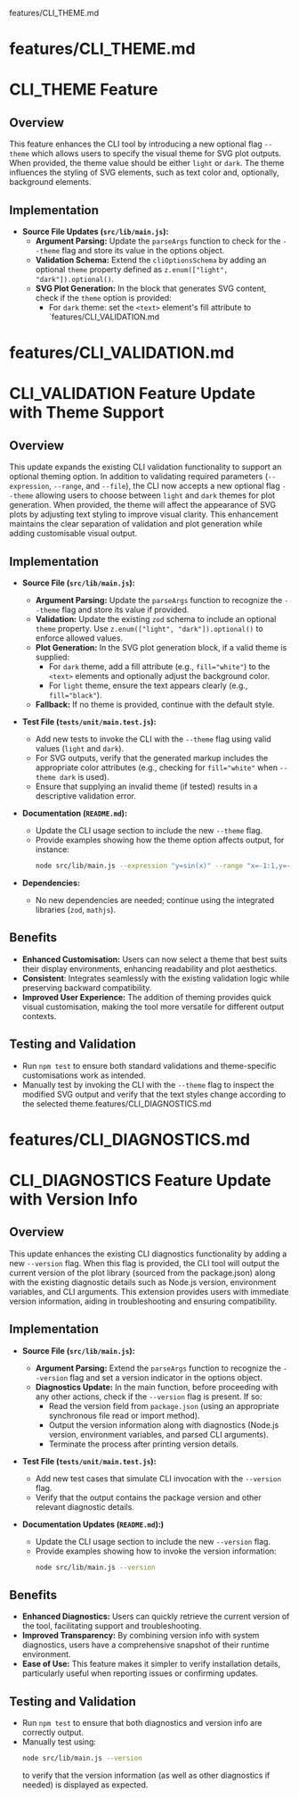 features/CLI_THEME.md
# features/CLI_THEME.md
# CLI_THEME Feature

## Overview
This feature enhances the CLI tool by introducing a new optional flag `--theme` which allows users to specify the visual theme for SVG plot outputs. When provided, the theme value should be either `light` or `dark`. The theme influences the styling of SVG elements, such as text color and, optionally, background elements.

## Implementation
- **Source File Updates (`src/lib/main.js`):**
  - **Argument Parsing:** Update the `parseArgs` function to check for the `--theme` flag and store its value in the options object.
  - **Validation Schema:** Extend the `cliOptionsSchema` by adding an optional `theme` property defined as `z.enum(["light", "dark"]).optional()`.
  - **SVG Plot Generation:** In the block that generates SVG content, check if the `theme` option is provided:
    - For `dark` theme: set the `<text>` element's fill attribute to `features/CLI_VALIDATION.md
# features/CLI_VALIDATION.md
# CLI_VALIDATION Feature Update with Theme Support

## Overview
This update expands the existing CLI validation functionality to support an optional theming option. In addition to validating required parameters (`--expression`, `--range`, and `--file`), the CLI now accepts a new optional flag `--theme` allowing users to choose between `light` and `dark` themes for plot generation. When provided, the theme will affect the appearance of SVG plots by adjusting text styling to improve visual clarity. This enhancement maintains the clear separation of validation and plot generation while adding customisable visual output.

## Implementation
- **Source File (`src/lib/main.js`):**
  - **Argument Parsing:** Update the `parseArgs` function to recognize the `--theme` flag and store its value if provided.
  - **Validation:** Update the existing `zod` schema to include an optional `theme` property. Use `z.enum(["light", "dark"]).optional()` to enforce allowed values.
  - **Plot Generation:** In the SVG plot generation block, if a valid theme is supplied:
    - For `dark` theme, add a fill attribute (e.g., `fill="white"`) to the `<text>` elements and optionally adjust the background color.
    - For `light` theme, ensure the text appears clearly (e.g., `fill="black"`).
  - **Fallback:** If no theme is provided, continue with the default style.

- **Test File (`tests/unit/main.test.js`):**
  - Add new tests to invoke the CLI with the `--theme` flag using valid values (`light` and `dark`).
  - For SVG outputs, verify that the generated markup includes the appropriate color attributes (e.g., checking for `fill="white"` when `--theme dark` is used).
  - Ensure that supplying an invalid theme (if tested) results in a descriptive validation error.

- **Documentation (`README.md`):**
  - Update the CLI usage section to include the new `--theme` flag.
  - Provide examples showing how the theme option affects output, for instance:
    ```bash
    node src/lib/main.js --expression "y=sin(x)" --range "x=-1:1,y=-1:1" --file output.svg --theme dark
    ```

- **Dependencies:**
  - No new dependencies are needed; continue using the integrated libraries (`zod`, `mathjs`).

## Benefits
- **Enhanced Customisation:** Users can now select a theme that best suits their display environments, enhancing readability and plot aesthetics.
- **Consistent**: Integrates seamlessly with the existing validation logic while preserving backward compatibility.
- **Improved User Experience:** The addition of theming provides quick visual customisation, making the tool more versatile for different output contexts.

## Testing and Validation
- Run `npm test` to ensure both standard validations and theme-specific customisations work as intended.
- Manually test by invoking the CLI with the `--theme` flag to inspect the modified SVG output and verify that the text styles change according to the selected theme.features/CLI_DIAGNOSTICS.md
# features/CLI_DIAGNOSTICS.md
# CLI_DIAGNOSTICS Feature Update with Version Info

## Overview
This update enhances the existing CLI diagnostics functionality by adding a new `--version` flag. When this flag is provided, the CLI tool will output the current version of the plot library (sourced from the package.json) along with the existing diagnostic details such as Node.js version, environment variables, and CLI arguments. This extension provides users with immediate version information, aiding in troubleshooting and ensuring compatibility.

## Implementation
- **Source File (`src/lib/main.js`):**
  - **Argument Parsing:** Extend the `parseArgs` function to recognize the `--version` flag and set a version indicator in the options object.
  - **Diagnostics Update:** In the main function, before proceeding with any other actions, check if the `--version` flag is present. If so:
    - Read the version field from `package.json` (using an appropriate synchronous file read or import method).
    - Output the version information along with diagnostics (Node.js version, environment variables, and parsed CLI arguments).
    - Terminate the process after printing version details.
  
- **Test File (`tests/unit/main.test.js`):**
  - Add new test cases that simulate CLI invocation with the `--version` flag.
  - Verify that the output contains the package version and other relevant diagnostic details.

- **Documentation Updates (`README.md`):)**
  - Update the CLI usage section to include the new `--version` flag.
  - Provide examples showing how to invoke the version information: 
    ```bash
    node src/lib/main.js --version
    ```

## Benefits
- **Enhanced Diagnostics:** Users can quickly retrieve the current version of the tool, facilitating support and troubleshooting.
- **Improved Transparency:** By combining version info with system diagnostics, users have a comprehensive snapshot of their runtime environment.
- **Ease of Use:** This feature makes it simpler to verify installation details, particularly useful when reporting issues or confirming updates.

## Testing and Validation
- Run `npm test` to ensure that both diagnostics and version info are correctly output.
- Manually test using:
  ```bash
  node src/lib/main.js --version
  ```
  to verify that the version information (as well as other diagnostics if needed) is displayed as expected.